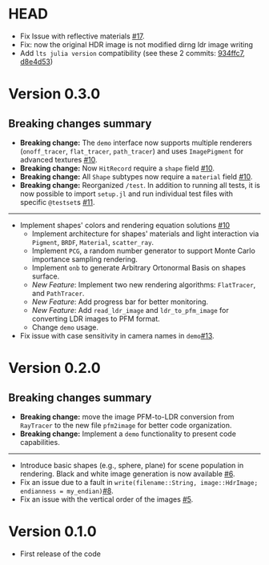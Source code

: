 # HEAD
- Fix Issue with reflective materials [#17](https://github.com/baronauta/RayTracer/issues/17).
- Fix: now the original HDR image is not modified dirng ldr image writing
- Add `lts julia version` compatibility (see these 2 commits: [934ffc7](https://github.com/baronauta/RayTracer/commit/934ffc75ee846e918f7fbad9eeca7376b5202b5d), [d8e4d53](https://github.com/baronauta/RayTracer/commit/d8e4d53e980a0b20df3a11af068fcb020158444a))
# Version 0.3.0
## Breaking changes summary
-   **Breaking change:** The `demo` interface now supports multiple renderers (`onoff_tracer`, `flat_tracer`, `path_tracer`) and uses `ImagePigment` for advanced textures [#10](https://github.com/baronauta/RayTracer/pull/10/).
-   **Breaking change:** Now `HitRecord` require a `shape` field [#10](https://github.com/baronauta/RayTracer/pull/10/).
-   **Breaking change:** All `Shape` subtypes now require a `material` field [#10](https://github.com/baronauta/RayTracer/pull/10/).
-   **Breaking change:** Reorganized `/test`. In addition to running all tests, it is now possible to import `setup.jl` and run individual test files with specific `@testset`s [#11](https://github.com/baronauta/RayTracer/pull/11).

---
-   Implement shapes' colors and rendering equation solutions [#10](https://github.com/baronauta/RayTracer/pull/10/)
    -   Implement architecture for shapes' materials and light interaction via `Pigment`, `BRDF`, `Material`, `scatter_ray`.
    -   Implement `PCG`, a random number generator to support Monte Carlo importance sampling rendering.
    - Implement `onb` to generate Arbitrary Ortonormal Basis on shapes surface.
    -   *New Feature*: Implement two new rendering algorithms: `FlatTracer`, and `PathTracer`.
    -   *New Feature*: Add progress bar for better monitoring.
    -   *New Feature*: Add `read_ldr_image` and `ldr_to_pfm_image` for converting LDR images to PFM format.
    -   Change `demo` usage.
-   Fix issue with case sensitivity in camera names in `demo`[#13](https://github.com/baronauta/RayTracer/pull/13).
# Version 0.2.0
## Breaking changes summary
-   **Breaking change:** move the image PFM-to-LDR conversion from `RayTracer` to the new file `pfm2image` for better code organization.
-   **Breaking change:** Implement a `demo` functionality to present code capabilities.
---
-   Introduce basic shapes (e.g., sphere, plane) for scene population in rendering. Black and white image generation is now available [#6](https://github.com/baronauta/RayTracer/pull/6).
-   Fix an issue due to a fault in `write(filename::String, image::HdrImage; endianness = my_endian)`[#8](https://github.com/baronauta/RayTracer/pull/8).
-   Fix an issue with the vertical order of the images [#5](https://github.com/baronauta/RayTracer/pull/5).

# Version 0.1.0

-   First release of the code